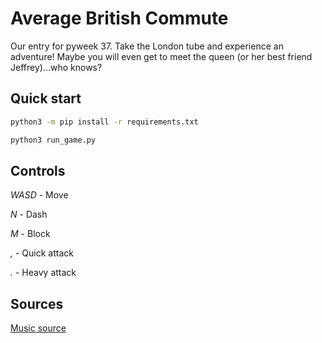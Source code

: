 # Average British Commute

Our entry for pyweek 37.
Take the London tube and experience an adventure! Maybe you will even get to meet the queen (or her best friend Jeffrey)...who knows?

## Quick start

```sh
python3 -m pip install -r requirements.txt
```

```sh
python3 run_game.py
```

## Controls

*WASD* - Move

*N* - Dash

*M* - Block

*,* - Quick attack

*.* - Heavy attack 

## Sources

[Music source](https://soundcloud.com/ryan_freeston/god-save-the-queen-edm-remix)
